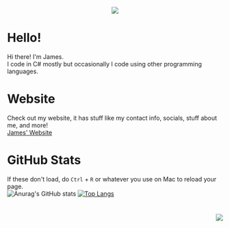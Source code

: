 <p align="center">
  <img src="https://raw.githubusercontent.com/spareyogurt/spareyogurt/main/banner.png">
</p>

# Hello!
Hi there! I'm James.<br>
I code in C# mostly but occasionally I code using other programming languages.
# Website
Check out my website, it has stuff like my contact info, socials, stuff about me, and more!<br>
[James' Website](https://spareyogurt.github.io)
# GitHub Stats
If these don't load, do `Ctrl` + `R` or whatever you use on Mac to reload your page.<br>
![Anurag's GitHub stats](https://github-readme-stats.vercel.app/api?username=spareyogurt&show=reviews,discussions_started,discussions_answered,prs_merged,prs_merged_percentage&show_icons=true&theme=transparent)
[![Top Langs](https://github-readme-stats.vercel.app/api/top-langs/?username=spareyogurt&layout=pie&show_icons=true&theme=transparent)](https://github.com/anuraghazra/github-readme-stats)
#
<p align="right">
  <img src="https://raw.githubusercontent.com/spareyogurt/spareyogurt/main/sit.png">
</p>
